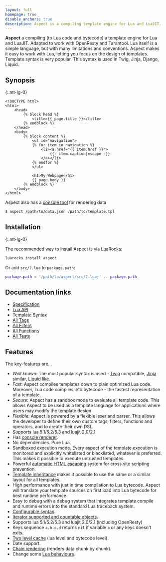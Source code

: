 ```yaml
---
layout: full
homepage: true
disable_anchors: true
description: Aspect is a compiling template engine for Lua and LuaJIT.
---
```


<!-- {% raw %} -->

**Aspect** a compiling (to Lua code and bytecode) a template engine for Lua and LuaJIT. Adapted to work with OpenResty and Tarantool. 
Lua itself is a simple language, but with many limitations and conventions. 
Aspect makes it easy to work with Lua, letting you focus on the design of templates. 
Template syntax is very popular. This syntax is used in Twig, Jinja, Django, Liquid.

<!-- <img align="right" src="./aspect.png" width="200"> -->


<div class="row">
<div class="col-lg-6" markdown="1">

## Synopsis
{:.mt-lg-0}

```twig
<!DOCTYPE html>
<html>
    <head>
        {% block head %}
            <title>{{ page.title }}</title>
        {% endblock %}
    </head>
    <body>
        {% block content %}
            <ul id="navigation">
            {% for item in navigation %}
                <li><a href="{{ item.href }}">
                    {{- item.caption|escape -}}
                </a></li>
            {% endfor %}
            </ul>
    
            <h1>My Webpage</h1>
            {{ page.body }}
        {% endblock %}
    </body>
</html>
```

Aspect also has a [console tool](./cli.md) for rendering data

```bash
$ aspect /path/to/data.json /path/to/template.tpl
```

</div>
<div class="col-lg-6" markdown="1">

## Installation
{:.mt-lg-0}

The recommended way to install Aspect is via LuaRocks:

```bash
luarocks install aspect
```

Or add `src/?.lua` to `package.path`:

```lua
package.path = '/path/to/aspect/src/?.lua;' .. package.path
```

## Documentation links

- [Specification](spec.md)
- [Lua API](api.md)
- [Template Syntax](syntax.md)
- [All Tags](tags.md)
- [All Filters](filters.md)
- [All Functions](funcs.md)
- [All Tests](tests.md)


</div>
</div>

## Features

The key-features are...
* _Well known_: The most popular syntax is used - 
  [Twig](https://twig.symfony.com/) compatible, [Jinja](https://jinja.palletsprojects.com/) similar, [Liquid](https://shopify.github.io/liquid/) like.
* _Fast_: Aspect compiles templates down to plain optimized Lua code. 
  Moreover, Lua code compiles into bytecode - the fastest representation of a template.
* _Secure_: Aspect has a sandbox mode to evaluate all template code. 
  This allows Aspect to be used as a template language for applications where users may modify the template design.
* _Flexible_: Aspect is powered by a flexible lexer and parser. 
  This allows the developer to define their own custom tags, filters, functions and operators, and to create their own DSL.
* _Supports_ lua 5.1/5.2/5.3 and luajit 2.0/2.1
* Has [console renderer](./cli.md).
* No dependencies. Pure Lua. 
* Sandboxed execution mode. Every aspect of the template execution is monitored and explicitly whitelisted or blacklisted, 
  whatever is preferred. This makes it possible to execute untrusted templates.
* Powerful [automatic HTML escaping](./syntax.md#html-escaping) system for cross site scripting prevention.
* [Template inheritance](./syntax.md#template-inheritance) makes it possible to use the same or a similar layout for all templates.
* High performance with just in time compilation to Lua bytecode. 
  Aspect will translate your template sources on first load into Lua bytecode for best runtime performance.
* Easy to debug with a debug system that integrates template compile and runtime errors into the standard Lua traceback system.
* [Configurable syntax](./api.md#extending).
* [Iterator supported and countable objects](./api.md#iterator-and-countable-objects).
* Supports lua 5.1/5.2/5.3 and luajit 2.0/2.1 (including OpenResty)
* Keys sequence `a.b.c.d` returns `nil` if variable `a` or any keys doesn't exits.
* [Two level cache](./api.md#cache) (lua level and bytecode level).
* Date support.
* [Chain rendering](./api.md#rendering-templates) (renders data chunk by chunk).
* Change some [Lua behaviours](./spec.md).

<!-- {% endraw %} -->
